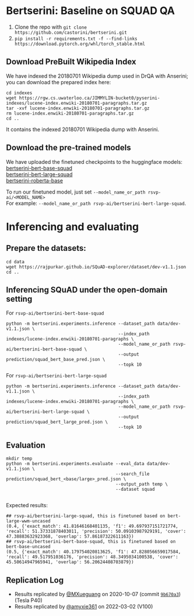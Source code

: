 # Bertserini: Baseline on SQUAD QA

1. Clone the repo with ```git clone https://github.com/castorini/bertserini.git```
2. ```pip install -r requirements.txt -f --find-links https://download.pytorch.org/whl/torch_stable.html```

## Download PreBuilt Wikipedia Index

We have indexed the 20180701 Wikipedia dump used in DrQA with Anserini; you can download the prepared index here:
```
cd indexes
wget https://rgw.cs.uwaterloo.ca/JIMMYLIN-bucket0/pyserini-indexes/lucene-index.enwiki-20180701-paragraphs.tar.gz
tar -xvf lucene-index.enwiki-20180701-paragraphs.tar.gz
rm lucene-index.enwiki-20180701-paragraphs.tar.gz
cd ..
```
It contains the indexed 20180701 Wikipedia dump with Anserini.

## Download the pre-trained models

We have uploaded the finetuned checkpoints to the huggingface models: \
[bertserini-bert-base-squad](https://huggingface.co/rsvp-ai/bertserini-bert-base-squad) \
[bertserini-bert-large-squad](https://huggingface.co/rsvp-ai/bertserini-bert-large-squad) \
[bertserini-roberta-base](https://huggingface.co/rsvp-ai/bertserini-roberta-base)

To run our finetuned model, just set ```--model_name_or_path rsvp-ai/<MODEL_NAME>```   
For example: ```--model_name_or_path rsvp-ai/bertserini-bert-large-squad```.

# Inferencing and evaluating

## Prepare the datasets:

```
cd data
wget https://rajpurkar.github.io/SQuAD-explorer/dataset/dev-v1.1.json
cd ..
```

## Inferencing SQuAD under the open-domain setting
For `rsvp-ai/bertserini-bert-base-squad`
```
python -m bertserini.experiments.inference --dataset_path data/dev-v1.1.json \
                                           --index_path indexes/lucene-index.enwiki-20180701-paragraphs \
                                           --model_name_or_path rsvp-ai/bertserini-bert-base-squad \
                                           --output prediction/squad_bert_base_pred.json \
                                           --topk 10

```

For `rsvp-ai/bertserini-bert-large-squad`
```
python -m bertserini.experiments.inference --dataset_path data/dev-v1.1.json \
                                           --index_path indexes/lucene-index.enwiki-20180701-paragraphs \
                                           --model_name_or_path rsvp-ai/bertserini-bert-large-squad \
                                           --output prediction/squad_bert_large_pred.json \
                                           --topk 10

```
## Evaluation

```
mkdir temp
python -m bertserini.experiments.evaluate --eval_data data/dev-v1.1.json \
                                          --search_file prediction/squad_bert_<base/large>_pred.json \
                                          --output_path temp \
                                          --dataset squad
                                          
```
Expected results:
```
## rsvp-ai/bertserini-large-squad, this is finetuned based on bert-large-wwm-uncased
(0.4, {'exact_match': 41.81646168401135, 'f1': 49.697937151721774, 'recall': 51.37331878403011, 'precision': 50.09103987929191, 'cover': 47.38883632923368, 'overlap': 57.86187322611163})
## rsvp-ai/bertserini-bert-base-squad, this is finetuned based on bert-base-uncased
(0.5, {'exact_match': 40.179754020813625, 'f1': 47.828056659017584, 'recall': 49.517951036176, 'precision': 48.3495034100538, 'cover': 45.50614947965941, 'overlap': 56.20624408703879})
```

## Replication Log

+ Results replicated by [@MXueguang](https://github.com/MXueguang) on 2020-10-07 (commit [`9b670a3`](https://github.com/MXueguang/bertserini/commit/9b670a3942d24eb0188d55a140342257407f9c52)) (Tesla P40)
+ Results replicated by [@amyxie361](https://github.com/amyxie361) on 2022-03-02 (V100)